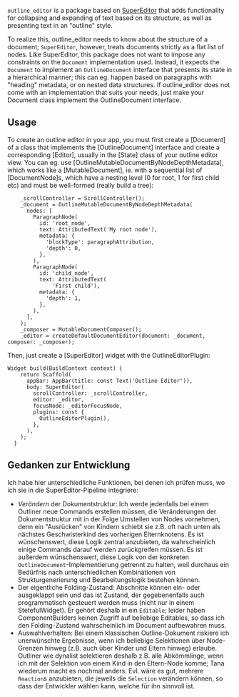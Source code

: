 `outline_editor` is a package based
on [SuperEditor](https://github.com/superlistapp/super_editor)
that adds functionality for collapsing and expanding of text based on its structure, as well as 
presenting text in an "outline" style.

To realize this, outline_editor needs to know about the structure of a document;
`SuperEditor`, however, treats documents strictly as a flat list of nodes. Like SuperEditor, this
package does not want to impose any constraints on the `Document` implementation used.
Instead, it expects the `Document` to implement an `OutlineDocument` interface that presents
its state in a hierarchical manner; this can eg. happen based on paragraphs with "heading" 
metadata, or on nested data structures. If outline_editor does not come with an implementation that 
suits your needs, just make your Document class implement the OutlineDocument interface.

## Usage

To create an outline editor in your app, you must first create a [Document] of a class that 
implements the [OutlineDocument] interface and create a corresponding [Editor], usually in
the [State] class of your outline editor view. You can eg. use 
[OutlineMutableDocumentByNodeDepthMetadata], which works like a [MutableDocument], ie. with
a sequential list of [DocumentNode]s, which have a nesting level (0 for root, 1 for first child etc)
and must be well-formed (really build a tree):

```
    _scrollController = ScrollController();
    _document = OutlineMutableDocumentByNodeDepthMetadata(
      nodes: [
        ParagraphNode(
          id: 'root_node',
          text: AttributedText('My root node'),
          metadata: {
            'blockType': paragraphAttribution,
            'depth': 0,
          },
        ),
        ParagraphNode(
          id: 'child_node',
          text: AttributedText(
              'First child'),
          metadata: {
            'depth': 1,
          },
        ),
      ],
    );
    _composer = MutableDocumentComposer();
    _editor = createDefaultDocumentEditor(document: _document, composer: _composer);
```


Then, just create a [SuperEditor] widget with the OutlineEditorPlugin:

```
Widget build(BuildContext context) {
    return Scaffold(
      appBar: AppBar(title: const Text('Outline Editor')),
      body: SuperEditor(
        scrollController: _scrollController,
        editor: _editor,
        focusNode: _editorFocusNode,
        plugins: const {
          OutlineEditorPlugin(),
        },
      ),
    );
  }
```


## Gedanken zur Entwicklung

Ich habe hier unterschiedliche Funktionen, bei denen ich prüfen muss, wo ich sie in die
SuperEditor-Pipeline integriere:

- *Verändern* der Dokumentstruktur: Ich werde jedenfalls bei einem Outliner neue Commands erstellen
  müssen, die Veränderungen der Dokumentstruktur mit in der Folge Umstellen von Nodes vornehmen,
  denn ein "Ausrücken" von Kindern schiebt sie z.B. oft nach unten als nächstes Geschwisterkind des
  vorherigen Elternknotens. Es ist wünschenswert, diese Logik zentral anzubieten, da wahrscheinlich
  einige Commands darauf werden zurückgreifen müssen. Es ist außerdem wünschenswert, diese Logik von
  der konkreten `OutlineDocument`-Implementierung getrennt zu halten, weil durchaus ein Bedürfnis
  nach unterschiedlichen Kombinationen von Strukturgenerierung und Bearbeitungslogik bestehen
  können.
- Der eigentliche Folding-Zustand: Abschnitte können ein- oder ausgeklappt sein und das ist Zustand,
  der gegebenenfalls auch programmatisch gesteuert werden muss (nicht nur in einem StetefulWidget).
  Er gehört deshalb in ein `Editable`; leider haben ComponentBuilders keinen Zugriff auf beliebige
  Editables, so dass ich den Folding-Zustand wahrscheinlich im Document aufbewahren muss.
- Auswahlverhalten: Bei einem klassischen Outline-Dokument riskiere ich unerwünschte Ergebnisse,
  wenn ich beliebige Selektionen über Node-Grenzen hinweg (z.B. auch über Kinder und Eltern hinweg)
  erlaube. Outliner wie dynalist selektieren deshalb z.B. alle Abkömmlinge, wenn ich mit der
  Selektion von einem Kind in den Eltern-Node komme; Tana wiederum macht es nochmal anders.
  Evl. wäre es gut, mehrere `Reaction`s anzubieten, die jeweils die `Selection` verändern können, so
  dass der Entwickler wählen kann, welche für ihn sinnvoll ist.
